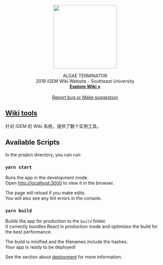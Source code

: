 <p align="center">
  <a href="https://2019.igem.org/Team:SEU-Nanjing-China">
    <img src="https://2019.igem.org/wiki/images/e/e7/T--SEU-Nanjing-China--1d6c7e87.png" alt="" width="200" height="200">
  </a>
  <p align="center">
    ALGAE TERMINATOR
    <br>
    2019 iGEM Wiki Website - Southeast University
    <br>
    <a href="https://2019.igem.org/Team:SEU-Nanjing-China"><strong>Explore Wiki »</strong></a>
    <br>
    <br>
    <a href="https://github.com/xyzingh/EventNet/issues">Report bug or Make suggestion</a>
  </p>
</p>

## [Wiki tools](./wiki-tools/README.md)

针对 iGEM 的 Wiki 系统，提供了数个实用工具。

## Available Scripts

In the project directory, you can run:

### `yarn start`

Runs the app in the development mode.<br>
Open [http://localhost:3000](http://localhost:3000) to view it in the browser.

The page will reload if you make edits.<br>
You will also see any lint errors in the console.

### `yarn build`

Builds the app for production to the `build` folder.<br>
It correctly bundles React in production mode and optimizes the build for the best performance.

The build is minified and the filenames include the hashes.<br>
Your app is ready to be deployed!

See the section about [deployment](https://facebook.github.io/create-react-app/docs/deployment) for more information.
